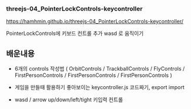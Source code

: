 ### threejs-04_PointerLockControls-keycontroller


https://hamhmin.github.io/threejs-04_PointerLockControls-keycontroller/

PointerLockControls에 키보드 컨트롤 추가  wasd 로 움직이기


## 배운내용
- 6개의 controls 작성법 
( OrbitControls / TrackballControls /  FlyControls / FirstPersonControls / FirstPersonControls / FirstPersonControls )

- 게임을 만들때 활용하기 좋아보이는 keycontroller.js 코드짜기, export import
- wasd / arrow up/down/left/tight 키입력 컨트롤
